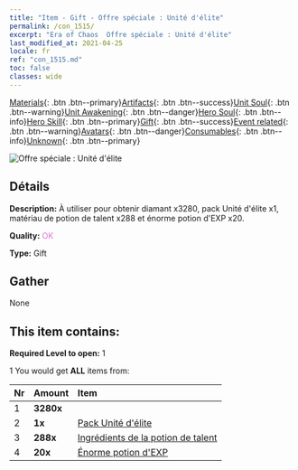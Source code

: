 ```yaml
---
title: "Item - Gift - Offre spéciale : Unité d'élite"
permalink: /con_1515/
excerpt: "Era of Chaos  Offre spéciale : Unité d'élite"
last_modified_at: 2021-04-25
locale: fr
ref: "con_1515.md"
toc: false
classes: wide
---
```

 [Materials](/ItemsFR/){: .btn .btn--primary}[Artifacts](/ItemsFR/Artifacts/){: .btn .btn--success}[Unit Soul](/ItemsFR/UnitSoul/){: .btn .btn--warning}[Unit Awakening](/ItemsFR/UnitAwakening/){: .btn .btn--danger}[Hero Soul](/ItemsFR/HeroSoul/){: .btn .btn--info}[Hero Skill](/ItemsFR/HeroSkill/){: .btn .btn--primary}[Gift](/ItemsFR/Gift/){: .btn .btn--success}[Event related](/ItemsFR/Events/){: .btn .btn--warning}[Avatars](/ItemsFR/Avatars/){: .btn .btn--danger}[Consumables](/ItemsFR/Consumables/){: .btn .btn--info}[Unknown](/ItemsFR/Unknown/){: .btn .btn--primary}

 ![Offre spéciale : Unité d'élite](/images/t/i_907116.png)

## Détails
 **Description:** À utiliser pour obtenir diamant x3280, pack Unité d'élite x1, matériau de potion de talent x288 et énorme potion d'EXP x20.

 **Quality:** <span style="color: #DA70D6">OK</span>

 **Type:** Gift

## Gather

  None

## This item contains:

 **Required Level to open:** 1

 1 You would get **ALL** items  from:

  | Nr | Amount |     Item    |
  |:---|:-------|:------------|
  | 1 |  **3280x** | <i class="fas fa-gem"/> |  | 
  | 2 |  **1x** | [Pack Unité d'élite](/ItemsFR/con_1361/) |  | 
  | 3 |  **288x** | [Ingrédients de la potion de talent](/ItemsFR/con_1120/) |  | 
  | 4 |  **20x** | [Énorme potion d'EXP](/ItemsFR/con_703/) |  | 
